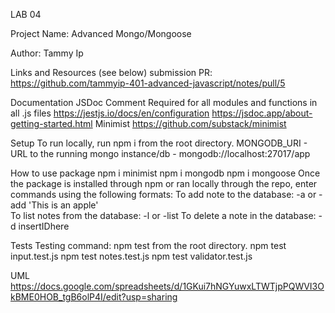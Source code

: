 LAB 04

Project Name: Advanced Mongo/Mongoose

Author: Tammy Ip

Links and Resources (see below)
submission PR: https://github.com/tammyip-401-advanced-javascript/notes/pull/5

Documentation
JSDoc Comment Required for all modules and functions in all .js files
https://jestjs.io/docs/en/configuration
https://jsdoc.app/about-getting-started.html
Minimist
https://github.com/substack/minimist

Setup
To run locally, run npm i from the root directory.
MONGODB_URI - URL to the running mongo instance/db - mongodb://localhost:27017/app

How to use package
npm i minimist
npm i mongodb
npm i mongoose
Once the package is installed through npm or ran locally through the repo, enter commands using the following formats: 
To add note to the database: -a or -add 'This is an apple'  
To list notes from the database: -l or -list
To delete a note in the database: -d insertIDhere

Tests
Testing command: npm test from the root directory.
npm test input.test.js
npm test notes.test.js
npm test validator.test.js

UML
https://docs.google.com/spreadsheets/d/1GKui7hNGYuwxLTWTjpPQWVI3OkBME0HOB_tgB6olP4I/edit?usp=sharing


